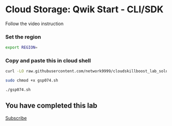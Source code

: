 
# Cloud Storage: Qwik Start - CLI/SDK

Follow the video instruction



### Set the region

```bash
export REGION=
```

### Copy and paste this in cloud shell

```bash
curl -LO raw.githubusercontent.com/network9999/cloudskillboost_lab_solutions/main/The%20Arcade%20June%20Speedrun/gsp074.sh

sudo chmod +x gsp074.sh

./gsp074.sh
```


## You have completed this lab

[Subscribe](https://www.youtube.com/channel/UCO0joS82Lx31DcQD92lAkVA)

